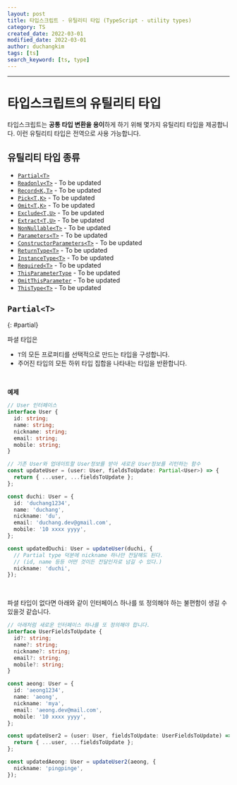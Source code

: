 ```yaml
---
layout: post
title: 타입스크립트 - 유틸리티 타입 (TypeScript - utility types)
category: TS
created_date: 2022-03-01
modified_date: 2022-03-01
author: duchangkim
tags: [ts]
search_keyword: [ts, type]
---
```

***

# 타입스크립트의 유틸리티 타입
타입스크립트는 **공통 타입 변환을 용이**하게 하기 위해 몇가지 유틸리티 타입을 제공합니다. 이런 유틸리티 타입은 전역으로 사용 가능합니다.

## 유틸리티 타입 종류
- [`Partial<T>`](#partial)
- [`Readonly<T>`](#readonly) - To be updated
- [`Record<K,T>`](#record) - To be updated
- [`Pick<T,K>`](#pick) - To be updated
- [`Omit<T,K>`](#omit) - To be updated
- [`Exclude<T,U>`](#exclude) - To be updated
- [`Extract<T,U>`](#extract) - To be updated
- [`NonNullable<T>`](#nonnullable) - To be updated
- [`Parameters<T>`](#parameters) - To be updated
- [`ConstructorParameters<T>`](#constructorparameters) - To be updated
- [`ReturnType<T>`](#returntype) - To be updated
- [`InstanceType<T>`](#instancetype) - To be updated
- [`Required<T>`](#required) - To be updated
- [`ThisParameterType`](#thisparametertype) - To be updated
- [`OmitThisParameter`](#omitthisparameter) - To be updated
- [`ThisType<T>`](#thistype) - To be updated

## `Partial<T>`
{: #partial}

파셜 타입은
- `T`의 모든 프로퍼티를 선택적으로 만드는 타입을 구성합니다. 
- 주어진 타입의 모든 하위 타입 집합을 나타내는 타입을 반환합니다.

<br />

**예제**
```typescript
// User 인터페이스
interface User {
  id: string;
  name: string;
  nickname: string;
  email: string;
  mobile: string;
}

// 기존 User와 업데이트할 User정보를 받아 새로운 User정보를 리턴하는 함수
const updateUser = (user: User, fieldsToUpdate: Partial<User>) => {
  return { ...user, ...fieldsToUpdate };
};

const duchi: User = {
  id: 'duchang1234',
  name: 'duchang',
  nickname: 'du',
  email: 'duchang.dev@gmail.com',
  mobile: '10 xxxx yyyy',
};

const updatedDuchi: User = updateUser(duchi, {
  // Partial type 덕분에 nickname 하나만 전달해도 된다. 
  // (id, name 등등 어떤 것이든 전달인자로 넘길 수 있다.)
  nickname: 'duchi',
});
```
<br />

파셜 타입이 없다면 아래와 같이 인터페이스 하나를 또 정의해야 하는 불편함이 생길 수 있을것 같습니다.
```typescript
// 아래처럼 새로운 인터페이스 하나를 또 정의해야 합니다.
interface UserFieldsToUpdate {
  id?: string;
  name?: string;
  nickname?: string;
  email?: string;
  mobile?: string;
}

const aeong: User = {
  id: 'aeong1234',
  name: 'aeong',
  nickname: 'mya',
  email: 'aeong.dev@mail.com',
  mobile: '10 xxxx yyyy',
};

const updateUser2 = (user: User, fieldsToUpdate: UserFieldsToUpdate) => {
  return { ...user, ...fieldsToUpdate };
};

const updatedAeong: User = updateUser2(aeong, {
  nickname: 'pingpinge',
});
```


